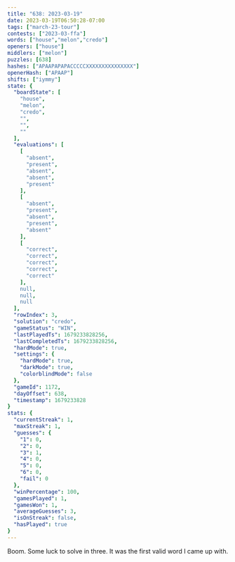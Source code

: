```yaml
---
title: "638: 2023-03-19"
date: 2023-03-19T06:50:28-07:00
tags: ["march-23-tour"]
contests: ["2023-03-ffa"]
words: ["house","melon","credo"]
openers: ["house"]
middlers: ["melon"]
puzzles: [638]
hashes: ["APAAPAPAPACCCCCXXXXXXXXXXXXXXX"]
openerHash: ["APAAP"]
shifts: ["iymmy"]
state: {
  "boardState": [
    "house",
    "melon",
    "credo",
    "",
    "",
    ""
  ],
  "evaluations": [
    [
      "absent",
      "present",
      "absent",
      "absent",
      "present"
    ],
    [
      "absent",
      "present",
      "absent",
      "present",
      "absent"
    ],
    [
      "correct",
      "correct",
      "correct",
      "correct",
      "correct"
    ],
    null,
    null,
    null
  ],
  "rowIndex": 3,
  "solution": "credo",
  "gameStatus": "WIN",
  "lastPlayedTs": 1679233828256,
  "lastCompletedTs": 1679233828256,
  "hardMode": true,
  "settings": {
    "hardMode": true,
    "darkMode": true,
    "colorblindMode": false
  },
  "gameId": 1172,
  "dayOffset": 638,
  "timestamp": 1679233828
}
stats: {
  "currentStreak": 1,
  "maxStreak": 1,
  "guesses": {
    "1": 0,
    "2": 0,
    "3": 1,
    "4": 0,
    "5": 0,
    "6": 0,
    "fail": 0
  },
  "winPercentage": 100,
  "gamesPlayed": 1,
  "gamesWon": 1,
  "averageGuesses": 3,
  "isOnStreak": false,
  "hasPlayed": true
}
---
```

<!-- more -->
Boom. Some luck to solve in three. It was the first valid word I came up with. 
